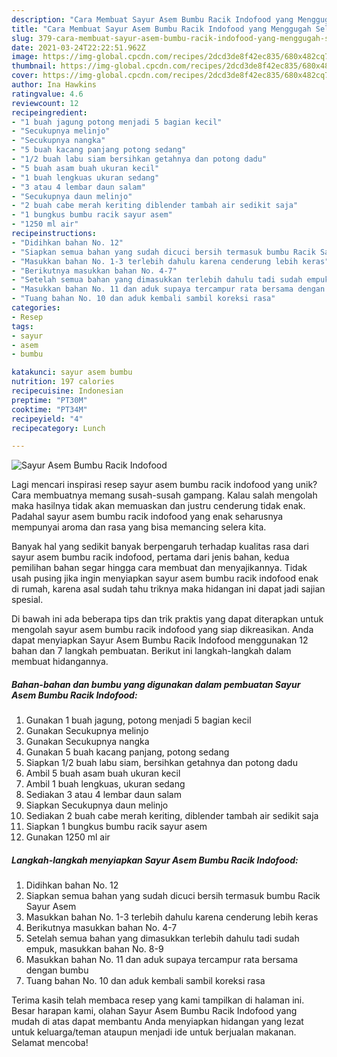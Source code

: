 ```yaml
---
description: "Cara Membuat Sayur Asem Bumbu Racik Indofood yang Menggugah Selera"
title: "Cara Membuat Sayur Asem Bumbu Racik Indofood yang Menggugah Selera"
slug: 379-cara-membuat-sayur-asem-bumbu-racik-indofood-yang-menggugah-selera
date: 2021-03-24T22:22:51.962Z
image: https://img-global.cpcdn.com/recipes/2dcd3de8f42ec835/680x482cq70/sayur-asem-bumbu-racik-indofood-foto-resep-utama.jpg
thumbnail: https://img-global.cpcdn.com/recipes/2dcd3de8f42ec835/680x482cq70/sayur-asem-bumbu-racik-indofood-foto-resep-utama.jpg
cover: https://img-global.cpcdn.com/recipes/2dcd3de8f42ec835/680x482cq70/sayur-asem-bumbu-racik-indofood-foto-resep-utama.jpg
author: Ina Hawkins
ratingvalue: 4.6
reviewcount: 12
recipeingredient:
- "1 buah jagung potong menjadi 5 bagian kecil"
- "Secukupnya melinjo"
- "Secukupnya nangka"
- "5 buah kacang panjang potong sedang"
- "1/2 buah labu siam bersihkan getahnya dan potong dadu"
- "5 buah asam buah ukuran kecil"
- "1 buah lengkuas ukuran sedang"
- "3 atau 4 lembar daun salam"
- "Secukupnya daun melinjo"
- "2 buah cabe merah keriting diblender tambah air sedikit saja"
- "1 bungkus bumbu racik sayur asem"
- "1250 ml air"
recipeinstructions:
- "Didihkan bahan No. 12"
- "Siapkan semua bahan yang sudah dicuci bersih termasuk bumbu Racik Sayur Asem"
- "Masukkan bahan No. 1-3 terlebih dahulu karena cenderung lebih keras"
- "Berikutnya masukkan bahan No. 4-7"
- "Setelah semua bahan yang dimasukkan terlebih dahulu tadi sudah empuk, masukkan bahan No. 8-9"
- "Masukkan bahan No. 11 dan aduk supaya tercampur rata bersama dengan bumbu"
- "Tuang bahan No. 10 dan aduk kembali sambil koreksi rasa"
categories:
- Resep
tags:
- sayur
- asem
- bumbu

katakunci: sayur asem bumbu 
nutrition: 197 calories
recipecuisine: Indonesian
preptime: "PT30M"
cooktime: "PT34M"
recipeyield: "4"
recipecategory: Lunch

---
```



![Sayur Asem Bumbu Racik Indofood](https://img-global.cpcdn.com/recipes/2dcd3de8f42ec835/680x482cq70/sayur-asem-bumbu-racik-indofood-foto-resep-utama.jpg)

Lagi mencari inspirasi resep sayur asem bumbu racik indofood yang unik? Cara membuatnya memang susah-susah gampang. Kalau salah mengolah maka hasilnya tidak akan memuaskan dan justru cenderung tidak enak. Padahal sayur asem bumbu racik indofood yang enak seharusnya mempunyai aroma dan rasa yang bisa memancing selera kita.



Banyak hal yang sedikit banyak berpengaruh terhadap kualitas rasa dari sayur asem bumbu racik indofood, pertama dari jenis bahan, kedua pemilihan bahan segar hingga cara membuat dan menyajikannya. Tidak usah pusing jika ingin menyiapkan sayur asem bumbu racik indofood enak di rumah, karena asal sudah tahu triknya maka hidangan ini dapat jadi sajian spesial.


Di bawah ini ada beberapa tips dan trik praktis yang dapat diterapkan untuk mengolah sayur asem bumbu racik indofood yang siap dikreasikan. Anda dapat menyiapkan Sayur Asem Bumbu Racik Indofood menggunakan 12 bahan dan 7 langkah pembuatan. Berikut ini langkah-langkah dalam membuat hidangannya.

<!--inarticleads1-->

##### Bahan-bahan dan bumbu yang digunakan dalam pembuatan Sayur Asem Bumbu Racik Indofood:

1. Gunakan 1 buah jagung, potong menjadi 5 bagian kecil
1. Gunakan Secukupnya melinjo
1. Gunakan Secukupnya nangka
1. Gunakan 5 buah kacang panjang, potong sedang
1. Siapkan 1/2 buah labu siam, bersihkan getahnya dan potong dadu
1. Ambil 5 buah asam buah ukuran kecil
1. Ambil 1 buah lengkuas, ukuran sedang
1. Sediakan 3 atau 4 lembar daun salam
1. Siapkan Secukupnya daun melinjo
1. Sediakan 2 buah cabe merah keriting, diblender tambah air sedikit saja
1. Siapkan 1 bungkus bumbu racik sayur asem
1. Gunakan 1250 ml air




<!--inarticleads2-->

##### Langkah-langkah menyiapkan Sayur Asem Bumbu Racik Indofood:

1. Didihkan bahan No. 12
1. Siapkan semua bahan yang sudah dicuci bersih termasuk bumbu Racik Sayur Asem
1. Masukkan bahan No. 1-3 terlebih dahulu karena cenderung lebih keras
1. Berikutnya masukkan bahan No. 4-7
1. Setelah semua bahan yang dimasukkan terlebih dahulu tadi sudah empuk, masukkan bahan No. 8-9
1. Masukkan bahan No. 11 dan aduk supaya tercampur rata bersama dengan bumbu
1. Tuang bahan No. 10 dan aduk kembali sambil koreksi rasa




Terima kasih telah membaca resep yang kami tampilkan di halaman ini. Besar harapan kami, olahan Sayur Asem Bumbu Racik Indofood yang mudah di atas dapat membantu Anda menyiapkan hidangan yang lezat untuk keluarga/teman ataupun menjadi ide untuk berjualan makanan. Selamat mencoba!
